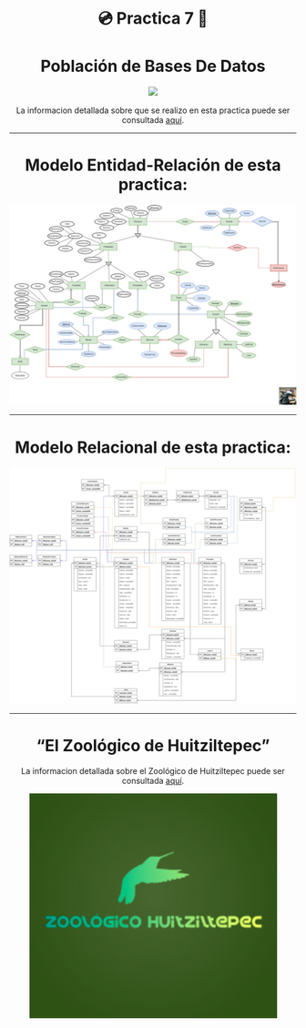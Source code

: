 <div align="center">

# 💿 **Practica 7** 🦘



# **Población de Bases De Datos**


</div>


<div align="center">

[![](https://media.giphy.com/media/cIDlMhqGY1XQ4/giphy.gif)](https://www.youtube.com/watch?v=1uYWYWPc9HU)

La informacion detallada sobre que se realizo en esta practica puede ser consultada [aquí](./Docs/Specs-Práctica07.pdf).

</div>


---

<div align="center">

# **Modelo Entidad-Relación de esta practica:**


![Img Modelo E-R](./Diagramas/ERLosEmpresaurios.png)

</div>

---

<div align="center">

# **Modelo Relacional de esta practica:**

![Img Modelo R](./Diagramas/RelacionalLosEmpresaurios.png)


</div>

<div align="center">

---
# **“El Zoológico de Huitziltepec”**


La informacion detallada sobre el Zoológico de Huitziltepec puede ser consultada [aquí](./../../Teoria/00-Caso-De-Uso/El%20Zoológico%20de%20Huitziltepec.pdf).



![Logo Zoo](./../../Media/logoZoo.png)


</div>



